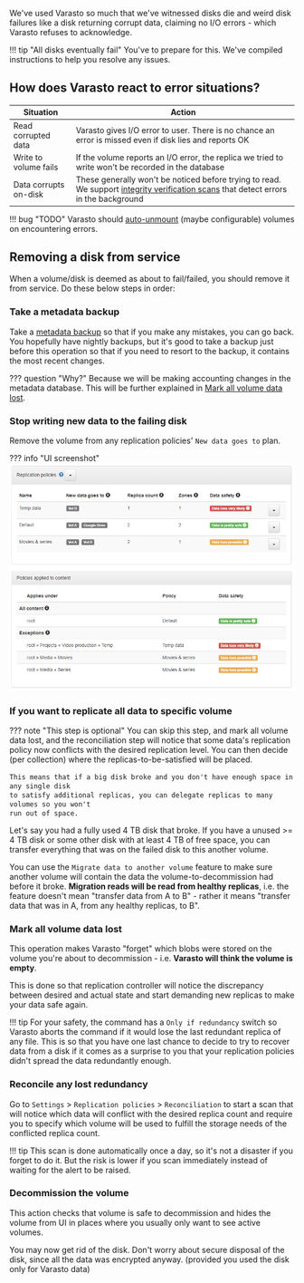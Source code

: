 We've used Varasto so much that we've witnessed disks die and weird disk failures like a disk
returning corrupt data, claiming no I/O errors - which Varasto refuses to acknowledge.

!!! tip "All disks eventually fail"
	You've to prepare for this. We've compiled instructions to help you resolve any issues.


How does Varasto react to error situations?
-------------------------------------------

| Situation             | Action |
|-----------------------|--------|
| Read corrupted data   | Varasto gives I/O error to user. There is no chance an error is missed even if disk lies and reports OK |
| Write to volume fails | If the volume reports an I/O error, the replica we tried to write won't be recorded in the database |
| Data corrupts on-disk | These generally won't be noticed before trying to read. We support [integrity verification scans](../background-integrity-verification/index.md) that detect errors in the background |

!!! bug "TODO"
	Varasto should [auto-unmount](https://github.com/function61/varasto/issues/171)
	(maybe configurable) volumes on encountering errors.


Removing a disk from service
----------------------------

When a volume/disk is deemed as about to fail/failed, you should remove it from service.
Do these below steps in order:

### Take a metadata backup

Take a [metadata backup](../metadata-backup/) so that if you make any mistakes, you can
go back. You hopefully have nightly backups, but it's good to take a backup just before
this operation so that if you need to resort to the backup, it contains the most recent changes.

??? question "Why?"
	Because we will be making accounting changes in the metadata database. This will be
	further explained in [Mark all volume data lost](#reconcile-any-lost-redundancy).


### Stop writing new data to the failing disk

Remove the volume from any replication policies' `New data goes to` plan.

??? info "UI screenshot"
	![](../replication-policies/screenshot.png)


### If you want to replicate all data to specific volume

??? note "This step is optional"
	You can skip this step, and mark all volume data lost, and the reconciliation step will
	notice that some data's replication policy now conflicts with the desired replication
	level. You can then decide (per collection) where the replicas-to-be-satisfied will be
	placed.

	This means that if a big disk broke and you don't have enough space in any single disk
	to satisfy additional replicas, you can delegate replicas to many volumes so you won't
	run out of space.

Let's say you had a fully used 4 TB disk that broke. If you have a unused >= 4 TB disk or
some other disk with at least 4 TB of free space, you can transfer everything that was on
the failed disk to this another volume.

You can use the `Migrate data to another volume` feature to make sure another volume will
contain the data the volume-to-decommission had before it broke. **Migration reads will be
read from healthy replicas**, i.e. the feature doesn't mean "transfer data from A to B" -
rather it means "transfer data that was in A, from any healthy replicas, to B".


### Mark all volume data lost

This operation makes Varasto "forget" which blobs were stored on the volume you're about
to decommission - i.e. **Varasto will think the volume is empty**.

This is done so that replication controller will notice the discrepancy between desired
and actual state and start demanding new replicas to make your data safe again.

!!! tip
	For your safety, the command has a `Only if redundancy` switch so Varasto aborts the
	command if it would lose the last redundant replica of any file. This is so that you
	have one last chance to decide to try to recover data from a disk if it comes as a
	surprise to you that your replication policies didn't spread the data redundantly enough.


### Reconcile any lost redundancy

Go to `Settings` > `Replication policies` > `Reconciliation` to start a scan that will
notice which data will conflict with the desired replica count and require you to specify
which volume will be used to fulfill the storage needs of the conflicted replica count.

!!! tip
	This scan is done automatically once a day, so it's not a disaster if you forget to do it.
	But the risk is lower if you scan immediately instead of waiting for the alert to be raised.


### Decommission the volume

This action checks that volume is safe to decommission and hides the volume from UI in
places where you usually only want to see active volumes.

You may now get rid of the disk. Don't worry about secure disposal of the disk, since all
the data was encrypted anyway. (provided you used the disk only for Varasto data)
